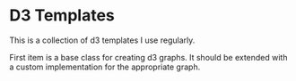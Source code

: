 # D3 Templates

This is a collection of d3 templates I use regularly.

First item is a base class for creating d3 graphs. It should be extended
with a custom implementation for the appropriate graph.
